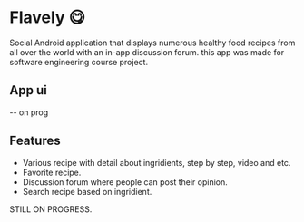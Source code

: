 # Flavely 😋
Social Android application that displays numerous healthy food recipes from all over the world with an in-app discussion forum. this app was made for software engineering course project. 

## App ui
-- on prog

## Features
- Various recipe with detail about ingridients, step by step, video and etc.
- Favorite recipe.
- Discussion forum where people can post their opinion.
- Search recipe based on ingridient.

STILL ON PROGRESS. 
